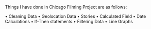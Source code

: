 Things I have done in Chicago Filming Project are as follows:

• Cleaning Data 
• Geolocation Data 
• Stories 
• Calculated Field
• Date Calculations
• If-Then statements
• Filtering Data
• Line Graphs

